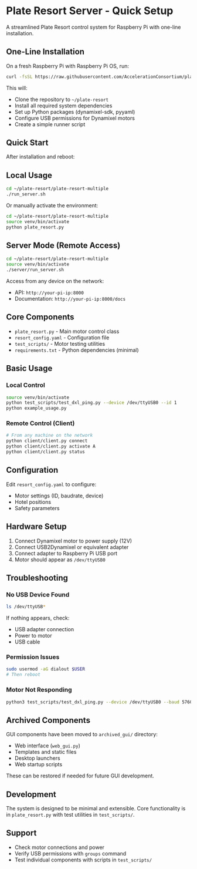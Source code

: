 # Plate Resort Server - Quick Setup

A streamlined Plate Resort control system for Raspberry Pi with one-line installation.

## One-Line Installation

On a fresh Raspberry Pi with Raspberry Pi OS, run:

```bash
curl -fsSL https://raw.githubusercontent.com/AccelerationConsortium/plate-RESORT/main/plate-resort-multiple/install.sh | bash
```

This will:
- Clone the repository to `~/plate-resort`
- Install all required system dependencies
- Set up Python packages (dynamixel-sdk, pyyaml)
- Configure USB permissions for Dynamixel motors
- Create a simple runner script

## Quick Start

After installation and reboot:

## Local Usage
```bash
cd ~/plate-resort/plate-resort-multiple
./run_server.sh
```

Or manually activate the environment:

```bash
cd ~/plate-resort/plate-resort-multiple
source venv/bin/activate
python plate_resort.py
```

## Server Mode (Remote Access)
```bash
cd ~/plate-resort/plate-resort-multiple
source venv/bin/activate
./server/run_server.sh
```

Access from any device on the network:
- API: `http://your-pi-ip:8000`
- Documentation: `http://your-pi-ip:8000/docs`

## Core Components

- `plate_resort.py` - Main motor control class
- `resort_config.yaml` - Configuration file
- `test_scripts/` - Motor testing utilities
- `requirements.txt` - Python dependencies (minimal)

## Basic Usage

### Local Control
```bash
source venv/bin/activate
python test_scripts/test_dxl_ping.py --device /dev/ttyUSB0 --id 1
python example_usage.py
```

### Remote Control (Client)
```bash
# From any machine on the network
python client/client.py connect
python client/client.py activate A
python client/client.py status
```

## Configuration

Edit `resort_config.yaml` to configure:
- Motor settings (ID, baudrate, device)
- Hotel positions
- Safety parameters

## Hardware Setup

1. Connect Dynamixel motor to power supply (12V)
2. Connect USB2Dynamixel or equivalent adapter
3. Connect adapter to Raspberry Pi USB port
4. Motor should appear as `/dev/ttyUSB0`

## Troubleshooting

### No USB Device Found
```bash
ls /dev/ttyUSB*
```
If nothing appears, check:
- USB adapter connection
- Power to motor
- USB cable

### Permission Issues
```bash
sudo usermod -aG dialout $USER
# Then reboot
```

### Motor Not Responding
```bash
python3 test_scripts/test_dxl_ping.py --device /dev/ttyUSB0 --baud 57600 --id 1
```

## Archived Components

GUI components have been moved to `archived_gui/` directory:
- Web interface (`web_gui.py`)
- Templates and static files
- Desktop launchers
- Web startup scripts

These can be restored if needed for future GUI development.

## Development

The system is designed to be minimal and extensible. Core functionality is in `plate_resort.py` with test utilities in `test_scripts/`.

## Support

- Check motor connections and power
- Verify USB permissions with `groups` command
- Test individual components with scripts in `test_scripts/`